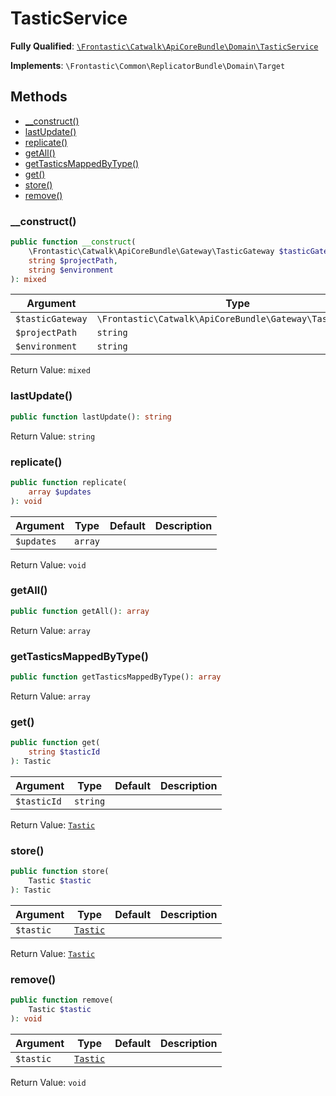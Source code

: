 #  TasticService

**Fully Qualified**: [`\Frontastic\Catwalk\ApiCoreBundle\Domain\TasticService`](../../../../src/php/ApiCoreBundle/Domain/TasticService.php)

**Implements**: `\Frontastic\Common\ReplicatorBundle\Domain\Target`

## Methods

* [__construct()](#__construct)
* [lastUpdate()](#lastupdate)
* [replicate()](#replicate)
* [getAll()](#getall)
* [getTasticsMappedByType()](#gettasticsmappedbytype)
* [get()](#get)
* [store()](#store)
* [remove()](#remove)

### __construct()

```php
public function __construct(
    \Frontastic\Catwalk\ApiCoreBundle\Gateway\TasticGateway $tasticGateway,
    string $projectPath,
    string $environment
): mixed
```

Argument|Type|Default|Description
--------|----|-------|-----------
`$tasticGateway`|`\Frontastic\Catwalk\ApiCoreBundle\Gateway\TasticGateway`||
`$projectPath`|`string`||
`$environment`|`string`||

Return Value: `mixed`

### lastUpdate()

```php
public function lastUpdate(): string
```

Return Value: `string`

### replicate()

```php
public function replicate(
    array $updates
): void
```

Argument|Type|Default|Description
--------|----|-------|-----------
`$updates`|`array`||

Return Value: `void`

### getAll()

```php
public function getAll(): array
```

Return Value: `array`

### getTasticsMappedByType()

```php
public function getTasticsMappedByType(): array
```

Return Value: `array`

### get()

```php
public function get(
    string $tasticId
): Tastic
```

Argument|Type|Default|Description
--------|----|-------|-----------
`$tasticId`|`string`||

Return Value: [`Tastic`](Tastic.md)

### store()

```php
public function store(
    Tastic $tastic
): Tastic
```

Argument|Type|Default|Description
--------|----|-------|-----------
`$tastic`|[`Tastic`](Tastic.md)||

Return Value: [`Tastic`](Tastic.md)

### remove()

```php
public function remove(
    Tastic $tastic
): void
```

Argument|Type|Default|Description
--------|----|-------|-----------
`$tastic`|[`Tastic`](Tastic.md)||

Return Value: `void`

